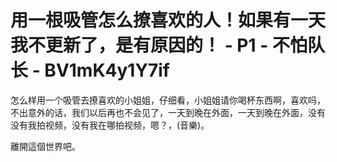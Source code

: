 # 用一根吸管怎么撩喜欢的人！如果有一天我不更新了，是有原因的！ - P1 - 不怕队长 - BV1mK4y1Y7if

怎么样用一个吸管去撩喜欢的小姐姐，仔细看，小姐姐请你喝杯东西啊，喜欢吗，不出意外的话，我们以后再也不会见了，一天到晚在外面，一天到晚在外面，没有没有我拍视频，没有我在哪拍视频，嗯？，(音樂)。

離開這個世界吧。